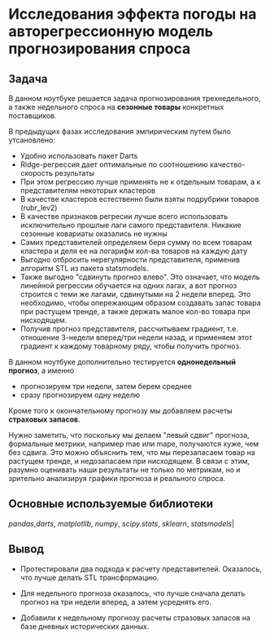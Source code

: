 # Исследования эффекта погоды на авторегрессионную модель прогнозирования спроса 

## Задача

В данном ноутбуке решается задача прогнозирования трехнедельного, а также недельного спроса на __сезонные товары__ конкретных поставщиков.

В предыдущих фазах исследования эмпирическим путем было утсановлено:

- Удобно использовать пакет Darts
- Ridge-регрессия  дает оптимальные по соотношению качество-скорость результаты
- При этом регрессию лучше применять не к отдельным товарам, а к представителям некоторых кластеров
- В качестве кластеров естественно были взяты подрубрики товаров (rubr_lev2)
- В качестве признаков регресии лучше всего использовать исключительно прошлые лаги самого представителя. Никакие сезонные ковариаты оказались не нужны
- Самих представителей определяем беря сумму по всем товарам кластера и деля ее на логарифм кол-ва товаров на каждую дату
- Выгодно отбросить нерегулярности представителя, применив алгоритм STL из пакета statsmodels.
- Также выгодно "сдвинуть прогноз влево". Это означает, что модель линейной регрессии обучается на одних лагах, а вот прогноз строится с теми же лагами, сдвинутыми на 2 недели вперед. Это необходимо, чтобы опережающим образом создавать запас товара при растущем тренде, а также держать малое кол-во товара при нисходящем.
- Получив прогноз представителя, рассчитываем градиент, т.е. отношение 3-недели вперед/три недели назад, и применяем этот градиент к каждому товарному ряду, чтобы получить прогноз.

В данном ноутбуке дополнительно тестируется __однонедельный прогноз__, а именно
- прогнозируем три недели, затем берем среднее
- сразу прогнозируем одну неделю

Кроме того к окончательному прогнозу мы добавляем расчеты __страховых запасов__. 

Нужно заметить, что поскольку мы делаем "левый сдвиг" прогноза, формальные метрики, например mae или mape, получаются хуже, чем без сдвига. Это можно объяснить тем, что мы перезапасаем товар на растущем тренде, и недозапасаем при нисходящем. В связи с этим, разумно оценивать наши результаты не только по метрикам, но и зрительно анализируя графики прогноза и реального спроса.

## Основные используемые библиотеки

*pandas*,*darts*, *matplotlib*, *numpy*, *scipy.stats*, *sklearn*, *statsmodels*|

## Вывод

- Протестировали два подхода к расчету представителей. Оказалось, что лучше делать STL трансформацию.

- Для недельного прогноза оказалось, что лучше сначала делать прогноз на три недели вперед, а затем усреднять его.

- Добавили к недельному прогнозу расчеты стразовых запасов на базе дневных исторических данных.




